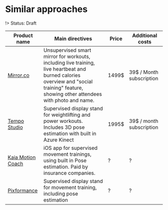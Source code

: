 # Similar approaches

!> Status: Draft

| Product name | Main directives | Price | Additional costs |
| - | - | - | - |
| [Mirror.co](https://www.mirror.co) | Unsupervised smart mirror for workouts, including live training, live heartbeat and burned calories overview and "social training" feature, showing other attendees with photo and name. | 1499$ | 39$ / Month subscription |
| [Tempo Studio](https://tempo.fit/product) | Supervised display stand for weightlifting and power workouts. Includes 3D pose estimation with built in Azure Kinect | 1995$ | 39$ / month subscription |
| [Kaia Motion Coach](https://www.kaiahealth.com/ai-platforms/motion-coach/) | iOS app for supervised movement trainings, using built in Pose estimation. Paid by insurance companies. | ? | ? |
| [Pixformance](https://www.pixformance.com/) | Supervised display stand for movement training, including pose estimation | ? | ? | 